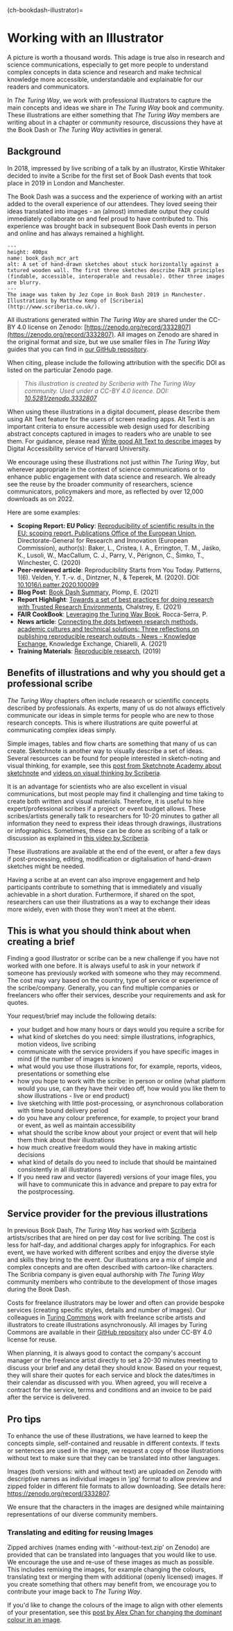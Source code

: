 (ch-bookdash-illustrator)=
# Working with an Illustrator

A picture is worth a thousand words.
This adage is true also in research and science communications, especially to get more people to understand complex concepts in data science and research and make technical knowledge more accessible, understandable and explainable for our readers and communicators.

In *The Turing Way*, we work with professional illustrators to capture the main concepts and ideas we share in *The Turing Way* book and community.
These illustrations are either something that *The Turing Way* members are writing about in a chapter or community resource, discussions they have at the Book Dash or *The Turing Way* activities in general.

## Background

In 2018, impressed by live scribing of a talk by an illustrator, Kirstie Whitaker decided to invite a Scribe for the first set of Book Dash events that took place in 2019 in London and Manchester.

The Book Dash was a success and the experience of working with an artist added to the overall experience of our attendees.
They loved seeing their ideas translated into images - an (almost) immediate output they could immediately collaborate on and feel proud to have contributed to.
This experience was brought back in subsequent Book Dash events in person and online and has always remained a highlight.

```{figure} https://github.com/alan-turing-institute/the-turing-way/raw/main/workshops/book-dash/figures/book_dash_mcr_art.jpg
---
height: 400px
name: book_dash_mcr_art
alt: A set of hand-drawn sketches about stuck horizontally against a txtured wooden wall. The first three sketches describe FAIR principles (findable, accessible, interoperable and reusable). Other three images are blurry.
---
The image was taken by Jez Cope in Book Dash 2019 in Manchester. Illustrations by Matthew Kemp of [Scriberia](http://www.scriberia.co.uk/).
```

All illustrations generated within *The Turing Way* are shared under the CC-BY 4.0 license on Zenodo: [https://zenodo.org/record/3332807](https://zenodo.org/record/3332807).
All images on Zenodo are shared in the original format and size, but we use smaller files in *The Turing Way* guides that you can find in [our GitHub repository](https://github.com/alan-turing-institute/the-turing-way/tree/main/book/website/figures).

When citing, please include the following attribution with the specific DOI as listed on the particular Zenodo page.
> _This illustration is created by Scriberia with The Turing Way community. Used under a CC-BY 4.0 licence. DOI: [10.5281/zenodo.3332807](https://doi.org/10.5281/zenodo.3332807)_

When using these illustrations in a digital document, please describe them using Alt Text feature for the users of screen reading apps.
Alt Text is an important criteria to ensure accessible web design used for describing abstract concepts captured in images to readers who are unable to see them.
For guidance, please read [Write good Alt Text to describe images](https://accessibility.huit.harvard.edu/describe-content-images) by Digital Accessibility service of Harvard University.

We encourage using these illustrations not just within *The Turing Way*, but wherever appropriate in the context of science communications or to enhance public engagement with data science and research.
We already see the reuse by the broader community of researchers, science communicators, policymakers and more, as reflected by over 12,000 downloads as on 2022.

Here are some examples:
- **Scoping Report: EU Policy**: [Reproducibility of scientific results in the EU: scoping report. Publications Office of the European Union](https://op.europa.eu/en/publication-detail/-/publication/6bc538ad-344f-11eb-b27b-01aa75ed71a1),  Directorate-General for Research and Innovation (European Commission), author(s): Baker, L., Cristea, I. A., Errington, T. M., Jaśko, K., Lusoli, W., MacCallum, C. J., Parry, V.,  Pérignon, C.,  Šimko, T.,  Winchester, C. (2020)
- **Peer-reviewed article**: Reproducibility Starts from You Today. Patterns, 1(6). Velden, Y. T.-v. d., Dintzner, N., & Teperek, M. (2020). DOI: [10.1016/j.patter.2020.100099](https://www.ncbi.nlm.nih.gov/pmc/articles/PMC7660441/)
- **Blog Post**: [Book Dash Summary](https://www.google.com/url?sa=t&rct=j&q=&esrc=s&source=web&cd=&cad=rja&uact=8&ved=2ahUKEwijiPi8qfv4AhWFRsAKHW8xDYoQFnoECB8QAQ&url=https%3A%2F%2Fopenworking.wordpress.com%2F2021%2F11%2F18%2Fthe-turing-way-book-dash-online%2F&usg=AOvVaw17LCopsA1XNyTtq109acnq), Plomp, E. (2021)
- **Report Highlight**: [Towards a set of best practices for doing research with Trusted Research Environments](https://popdatasci.swan.ac.uk/towards-a-set-of-best-practices-for-doing-research-with-trusted-research-environments), Chalstrey, E. (2021)
- **FAIR CookBook**: [Leveraging the Turing Way Book](https://faircookbook.elixir-europe.org/content/recipes/afterword/the-turing-way.html), Rocca-Serra, P.
- **News article**: [Connecting the dots between research methods, academic cultures and technical solutions: Three reflections on publishing reproducible research outputs - News - Knowledge Exchange](https://www.knowledge-exchange.info/news/articles/29-01-2021), Knowledge Exchange, Chiarelli, A. (2021)
- **Training Materials**: [Reproducible research](https://eglerean.github.io/reproducible-research/03-sharing), (2019)

## Benefits of illustrations and why you should get a professional scribe

*The Turing Way* chapters often include research or scientific concepts described by professionals. 
As experts, many of us do not always effictively communicate our ideas in simple terms for people who are new to those research concepts. 
This is where illustrations are quite powerful at communicating complex ideas simply.

Simple images, tables and flow charts are something that many of us can create. 
Sketchnote is another way to visually describe a set of ideas. 
Several resources can be found for people interested in sketch-noting and visual thinking, for example, see this [post from Sketchnote Academy about sketchnote](https://sketchnoteacademy.com/what-is-sketchnoting/) and [videos on visual thinking by Scriberia](https://www.youtube.com/watch?v=-Owxi2QNjlI).

It is an advantage for scientists who are also excellent in visual communications, but most people may find it challenging and time taking to create both written and visual materials. 
Therefore, it is useful to hire expert/professional scribes if a project or event budget allows. 
These scribes/artists generally talk to researchers for 10-20 minutes to gather all information they need to express their ideas through drawings, illustrations or infographics. 
Sometimes, these can be done as scribing of a talk or discussion as explained in [this video by Scriberia](https://www.youtube.com/watch?v=LjrtKaZVEio). 

These illustrations are available at the end of the event, or after a few days if post-processing, editing, modification or digitalisation of hand-drawn sketches might be needed.

Having a scribe at an event can also improve engagement and help participants contribute to something that is immediately and visually achievable in a short duration. 
Furthermore, if shared on the spot, researchers can use their illustrations as a way to exchange their ideas more widely, even with those they won't meet at the ebent.

## This is what you should think about when creating a brief

Finding a good illustrator or scribe can be a new challenge if you have not worked with one before. 
It is always useful to ask in your network if someone has previously worked with someone who they may recommend. The cost may vary based on the country, type of service or experience of the scribe/company. 
Generally, you can find multiple companies or freelancers who offer their services, describe your requirements and ask for quotes. 

Your request/brief may include the following details:
- your budget and how many hours or days would you require a scribe for
- what kind of sketches do you need: simple illustrations, infographics, motion videos, live scribing
- communicate with the service providers if you have specific images in mind (if the number of images is known)
- what would you use those illustrations for, for example, reports, videos, presentations or something else
- how you hope to work with the scribe: in person or online (what platform would you use, can they have their video off, how would you like them to show illustrations - live or end product)
- live sketching with little post-processing, or asynchronous collaboration with time bound delivery period
- do you have any colour preference, for example, to project your brand or event, as well as maintain accessibility
- what should the scribe know about your project or event that will help them think about their illustrations
- how much creative freedom would they have in making artistic decisions
- what kind of details do you need to include that should be maintained consistently in all illustrations
- If you need raw and vector (layered) versions of your image files, you will have to communicate this in advance and prepare to pay extra for the postprocessing.

## Service provider for the previous illustrations

In previous Book Dash, *The Turing Way* has worked with [Scriberia](https://www.scriberia.com/) artists/scribes that are hired on per day cost for live scribing. 
The cost is less for half-day, and additional charges apply for infographics.
For each event, we have worked with different scribes and enjoy the diverse style and skills they bring to the event. 
Our illustrations are a mix of simple and complex concepts and are often described with cartoon-like characters. 
The Scribria company is given equal authorship with *The Turing Way* community members who contribute to the development of those images during the Book Dash. 

Costs for freelance illustrators may be lower and often can provide bespoke services (creating specific styles, details and number of images).
Our colleagues in [Turing Commons](https://turing-commons.netlify.app/) work with freelance scribe artists and illustrators to create illustrations asynchronously.
All images by Turing Commons are available in their [GitHub repository](https://github.com/alan-turing-institute/ethics-and-rri-resources/tree/main/images) also under CC-BY 4.0 license for reuse.

When planning, it is always good to contact the company's account manager or the freelance artist directly to set a 20-30 minutes meeting to discuss your brief and any detail they should know. 
Based on your request, they will share their quotes for each service and block the dates/times in their calendar as discussed with you. 
When agreed, you will receive a contract for the service, terms and conditions and an invoice to be paid after the service is delivered.

## Pro tips

To enhance the use of these illustrations, we have learned to keep the concepts simple, self-contained and reusable in different contexts. 
If texts or sentences are used in the image, we request a copy of those illustrations without text to make sure that they can be translated into other languages. 

Images (both versions: with and without text) are uploaded on Zenodo with descriptive names as individual images in 'jpg' format to allow preview and zipped folder in different file formats to allow downloading. See details here: https://zenodo.org/record/3332807.

We ensure that the characters in the images are designed while maintaining representations of our diverse community members.

### Translating and editing for reusing Images

Zipped archives (names ending with '-without-text.zip' on Zenodo) are provided that can be translated into languages that you would like to use. 
We encourage the use and re-use of these images as much as possible. 
This includes remixing the images, for example changing the colours, translating text or merging them with additional (openly licensed) images. 
If you create something that others may benefit from, we encourage you to contribute your image back to *The Turing Way*.

If you'd like to change the colours of the image to align with other elements of your presentation, see this [post by Alex Chan for changing the dominant colour in an image](https://alexwlchan.net/2020/02/adjusting-the-dominant-colour-of-an-image/).
